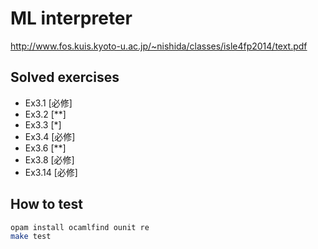# ML interpreter

<http://www.fos.kuis.kyoto-u.ac.jp/~nishida/classes/isle4fp2014/text.pdf>

## Solved exercises

- Ex3.1 [必修]
- Ex3.2 [**]
- Ex3.3 [*]
- Ex3.4 [必修]
- Ex3.6 [**]
- Ex3.8 [必修]
- Ex3.14 [必修]

## How to test

```sh
opam install ocamlfind ounit re
make test
```
